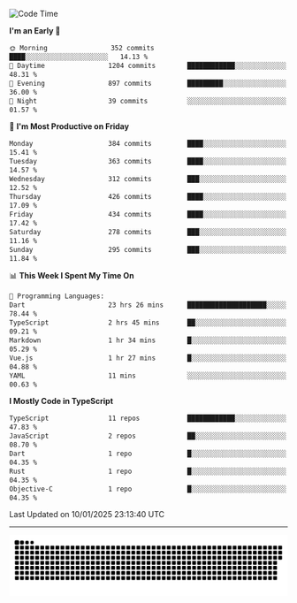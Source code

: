 <!--
<picture>
  <source
    srcset="https://github-readme-stats.vercel.app/api?username=kevinxft&show_icons=true&theme=dark"
    media="(prefers-color-scheme: dark)"
  />
  <source
    srcset="https://github-readme-stats.vercel.app/api?username=kevinxft&show_icons=true"
    media="(prefers-color-scheme: light), (prefers-color-scheme: no-preference)"
  />
  <img src="https://github-readme-stats.vercel.app/api?username=kevinxft&show_icons=true" />
</picture>
-->

<!--START_SECTION:waka-->
![Code Time](http://img.shields.io/badge/Code%20Time-3%2C006%20hrs%2055%20mins-blue)

**I'm an Early 🐤** 

```text
🌞 Morning                352 commits         ████░░░░░░░░░░░░░░░░░░░░░   14.13 % 
🌆 Daytime                1204 commits        ████████████░░░░░░░░░░░░░   48.31 % 
🌃 Evening                897 commits         █████████░░░░░░░░░░░░░░░░   36.00 % 
🌙 Night                  39 commits          ░░░░░░░░░░░░░░░░░░░░░░░░░   01.57 % 
```
📅 **I'm Most Productive on Friday** 

```text
Monday                   384 commits         ████░░░░░░░░░░░░░░░░░░░░░   15.41 % 
Tuesday                  363 commits         ████░░░░░░░░░░░░░░░░░░░░░   14.57 % 
Wednesday                312 commits         ███░░░░░░░░░░░░░░░░░░░░░░   12.52 % 
Thursday                 426 commits         ████░░░░░░░░░░░░░░░░░░░░░   17.09 % 
Friday                   434 commits         ████░░░░░░░░░░░░░░░░░░░░░   17.42 % 
Saturday                 278 commits         ███░░░░░░░░░░░░░░░░░░░░░░   11.16 % 
Sunday                   295 commits         ███░░░░░░░░░░░░░░░░░░░░░░   11.84 % 
```


📊 **This Week I Spent My Time On** 

```text
💬 Programming Languages: 
Dart                     23 hrs 26 mins      ████████████████████░░░░░   78.44 % 
TypeScript               2 hrs 45 mins       ██░░░░░░░░░░░░░░░░░░░░░░░   09.21 % 
Markdown                 1 hr 34 mins        █░░░░░░░░░░░░░░░░░░░░░░░░   05.29 % 
Vue.js                   1 hr 27 mins        █░░░░░░░░░░░░░░░░░░░░░░░░   04.88 % 
YAML                     11 mins             ░░░░░░░░░░░░░░░░░░░░░░░░░   00.63 % 
```

**I Mostly Code in TypeScript** 

```text
TypeScript               11 repos            ████████████░░░░░░░░░░░░░   47.83 % 
JavaScript               2 repos             ██░░░░░░░░░░░░░░░░░░░░░░░   08.70 % 
Dart                     1 repo              █░░░░░░░░░░░░░░░░░░░░░░░░   04.35 % 
Rust                     1 repo              █░░░░░░░░░░░░░░░░░░░░░░░░   04.35 % 
Objective-C              1 repo              █░░░░░░░░░░░░░░░░░░░░░░░░   04.35 % 
```




 Last Updated on 10/01/2025 23:13:40 UTC
<!--END_SECTION:waka-->

---

<picture>
  <source media="(prefers-color-scheme: dark)" srcset="https://raw.githubusercontent.com/kevinxft/kevinxft/output/github-contribution-grid-snake-dark.svg">
  <source media="(prefers-color-scheme: light)" srcset="https://raw.githubusercontent.com/kevinxft/kevinxft/output/github-contribution-grid-snake.svg">
  <img alt="github contribution grid snake animation" src="https://raw.githubusercontent.com/kevinxft/kevinxft/output/github-contribution-grid-snake.svg">
</picture>